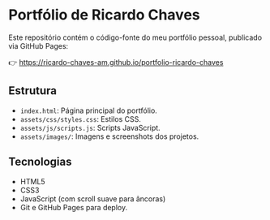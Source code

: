 # Portfólio de Ricardo Chaves

Este repositório contém o código-fonte do meu portfólio pessoal, publicado via GitHub Pages:

👉 https://ricardo-chaves-am.github.io/portfolio-ricardo-chaves

## Estrutura
- `index.html`: Página principal do portfólio.
- `assets/css/styles.css`: Estilos CSS.
- `assets/js/scripts.js`: Scripts JavaScript.
- `assets/images/`: Imagens e screenshots dos projetos.

## Tecnologias
- HTML5
- CSS3
- JavaScript (com scroll suave para âncoras)
- Git e GitHub Pages para deploy.
